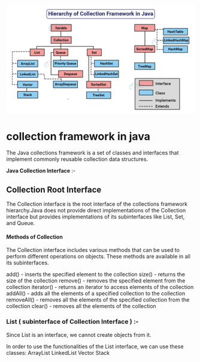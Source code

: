 ![alt text](https://github.com/PrashantMohite1/Java/blob/main/Java_Core_Images/hierarchy-of-collection-framework-in-java.jpg)   


# collection framework in java 

The Java collections framework is a set of classes and interfaces that implement commonly reusable collection data structures.

**Java Collection Interface** :- 

## Collection Root Interface 
The Collection interface is the root interface of the collections framework hierarchy.Java does not provide direct implementations of the Collection interface but provides implementations of its subinterfaces like List, Set, and Queue.

#### Methods of Collection
The Collection interface includes various methods that can be used to perform different operations on objects. These methods are available in all its subinterfaces.

  add() - inserts the specified element to the collection
  size() - returns the size of the collection
  remove() - removes the specified element from the collection
  iterator() - returns an iterator to access elements of the collection
  addAll() - adds all the elements of a specified collection to the collection
  removeAll() - removes all the elements of the specified collection from the collection
  clear() - removes all the elements of the collection

### List ( subinterface of Collection Interface ) :- 

Since List is an interface, we cannot create objects from it.

In order to use the functionalities of the List interface, we can use these classes:
  ArrayList
  LinkedList
  Vector
  Stack




